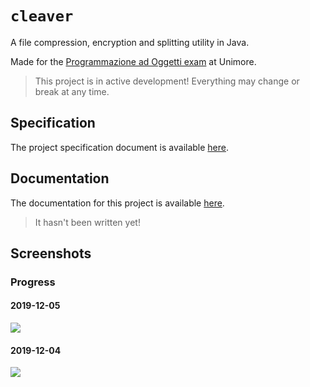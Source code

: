 # `cleaver`

A file compression, encryption and splitting utility in Java.

Made for the [Programmazione ad Oggetti exam](http://didattica.agentgroup.unimore.it/wiki/index.php/Programmazione_ad_Oggetti#Modalit.C3.A0_di_Sviluppo_del_Progetto_Java) at Unimore.

> This project is in active development! Everything may change or break at any time.

## Specification

The project specification document is available [here](http://didattica.agentgroup.unimore.it/wiki/images/4/48/Tesina1920.pdf).

## Documentation

The documentation for this project is available [here](https://gh.steffo.eu/cleaver).

> It hasn't been written yet!

## Screenshots

### Progress

#### 2019-12-05

![](https://i.imgur.com/sLG43Kc.png)

#### 2019-12-04

![](https://i.imgur.com/HnD7k3B.png)